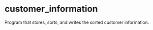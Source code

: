 customer_information
====================

Program that stores, sorts, and writes the sorted customer information.